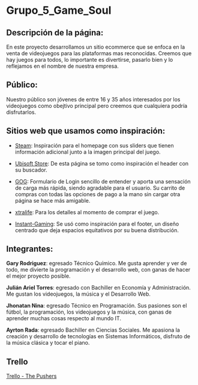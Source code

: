 # Grupo_5_Game_Soul

## Descripción de la página:

En este proyecto desarrollamos un sitio ecommerce que se enfoca en la venta de videojuegos para las plataformas mas reconocidas. Creemos que hay juegos para todos, lo importante es divertirse, pasarlo bien y lo reflejamos en el nombre de nuestra empresa.

## Público:

Nuestro público son jóvenes de entre 16 y 35 años interesados por los videojuegos como obejtivo principal pero creemos que cualquiera podría disfrutarlos.


## Sitios web que usamos como inspiración:

- [Steam](https://store.steampowered.com): Inspiración para el homepage con sus sliders que tienen información adicional junto a la imagen principal del juego.

- [Ubisoft Store](https://store.ubi.com): De esta página se tomo como inspiración el header con su buscador.

- [GOG](https://www.gog.com): Formulario de Login sencillo de entender y aporta una sensación de carga más rápida, siendo agradable para el usuario. Su carrito de compras con todas las opciones de pago a la mano sin cargar otra página se hace más amigable.

- [xtralife](https://www.xtralife.com): Para los detalles al momento de comprar el juego.

- [Instant-Gaming](https://www.instant-gaming.com/es): Se usó como inspiración para el footer, un diseño centrado que deja espacios equitativos por su buena distribución.

## Integrantes: 

__Gary Rodriguez__: egresado Técnico Químico. Me gusta aprender y ver de todo, me divierte la programación y el desarrollo web, con ganas de hacer el mejor proyecto posible.

__Julián Ariel Torres__: egresado con Bachiller en Economía y Administración. Me gustan los videojuegos, la música y el Desarrollo Web.

__Jhonatan Nina__: egresado Técnico en Programación. Sus pasiones son 
el fútbol, la programación, los videojuegos y la música, con ganas de aprender muchas cosas respecto al mundo IT.

__Ayrton Rada__: egresado Bachiller en Ciencias Sociales. Me apasiona la creación y desarrollo de tecnologías en Sistemas Informáticos, disfruto de la música clásica
y tocar el piano.

## Trello

[Trello - The Pushers](https://trello.com/b/atlpFJBU/the-pushers)